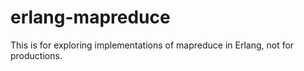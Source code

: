 erlang-mapreduce
================

This is for exploring implementations of mapreduce in Erlang, not for productions. 
